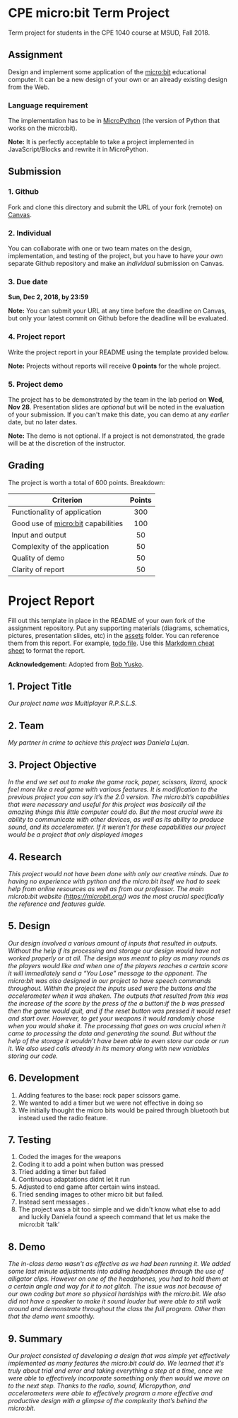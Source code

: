 # CPE micro:bit Term Project

Term project for students in the CPE 1040 course at MSUD, Fall 2018.

## Assignment

Design and implement some application of the [micro:bit](https://microbit.org/) educational computer. It can be a new design of your own or an already existing design from the Web.

### Language requirement

The implementation has to be in [MicroPython](https://microbit-micropython.readthedocs.io/en/latest/) (the version of Python that works on the micro:bit). 

**Note:** It is perfectly acceptable to take a project implemented in JavaScript/Blocks and rewrite it in MicroPython.

## Submission

### 1. Github

Fork and clone this directory and submit the URL of your fork (remote) on [Canvas](https://canvas.instructure.com/courses/1397722/assignments/10046266?module_item_id=20700270).

### 2. Individual

You can collaborate with one or two team mates on the design, implementation, and testing of the project, but you have to have *your own* separate Github repository and make an *individual* submission on Canvas.

### 3. Due date

**Sun, Dec 2, 2018, by 23:59**

**Note:** You can submit your URL at any time before the deadline on Canvas, but only your latest commit on Github before the deadline will be evaluated.

### 4. Project report

Write the project report in your README using the template provided below. 

**Note:** Projects without reports will receive **0 points** for the whole project.

### 5. Project demo

The project has to be demonstrated by the team in the lab period on **Wed, Nov 28**. Presentation slides are *optional* but will be noted in the evaluation of your submission. If you can't make this date, you can demo at any *earlier* date, but no later dates.

**Note:** The demo is not optional. If a project is not demonstrated, the grade will be at the discretion of the instructor.

## Grading

The project is worth a total of 600 points. Breakdown:

| Criterion | Points |
| --- |:---:|
| Functionality of application | 300 |
| Good use of [micro:bit](https://microbit.org/) capabilities | 100 |
| Input and output | 50 |
| Complexity of the application | 50 |
| Quality of demo | 50 |
| Clarity of report | 50 |

# Project Report

Fill out this template in place in the README of your own fork of the assignment repository. Put any supporting materials (diagrams, schematics, pictures, presentation slides, etc) in the [assets](assets) folder. You can reference them from this report. For example, [todo file](assets/todo.md). Use this [Markdown cheat sheet](https://github.com/adam-p/markdown-here/wiki/Markdown-Cheatsheet) to format the report.

**Acknowledgement:** Adopted from [Bob Yusko](mailto:ryusko1@msudenver.edu).

## 1. Project Title

*Our project name was Multiplayer R.P.S.L.S.*

## 2. Team

*My partner in crime to achieve this project was Daniela Lujan.*

## 3. Project Objective

*In the end we set out to make the game rock, paper, scissors, lizard, spock feel more like a real game with various features.  It is modification to the previous project you can say it’s the 2.0 version. The micro:bit’s capabilities that were necessary and useful for this project was basically all the amazing things this little computer could do. But the most crucial were its ability to communicate with other devices, as well as its ability to produce sound, and its accelerometer. If it weren’t for these capabilities our project would be a project that only displayed images*

## 4. Research

*This project would not have been done with only our creative minds. Due to having no experience with python and the micro:bit itself we had to seek help from online resources as well as from our professor. The main microb:bit website (https://microbit.org/) was the most crucial specifically the reference and features guide.*

## 5. Design

*Our design involved a various amount of inputs that resulted in outputs. Without the help if its processing and storage our design would have not worked properly or at all. The design was meant to play as many rounds as the players would like and when one of the players reaches a certain score it will immediately send a “You Lose” message to the opponent. The micro:bit was also designed in our project to have speech commands throughout.  Within the project the inputs used were the buttons and the accelerometer when it was shaken.  The outputs that resulted from this was the increase of the score by the press of the a button:if the b was pressed then the game would quit, and if the reset button was pressed it would reset and start over. However, to get your weapons it would randomly chose when you would shake it. The processing that goes on was crucial when it came to processing the data and generating the sound. But without the help of the storage it wouldn’t have been able to even store our code or run it. We also used calls already in its memory along with new variables storing our code.*

## 6. Development

1.  Adding features to the base: rock paper scissors game.
2.  We wanted to add a timer but we were not effective in doing so
3.  We initially thought the micro bits would be paired through bluetooth but instead used the radio feature.


## 7. Testing


1.  Coded the images for the weapons
2.  Coding it to add a point when button was pressed
3. Tried adding a timer but failed
4. Continuous adaptations didnt let it run
5. Adjusted to end game after certain wins instead. 
6. Tried sending images to other micro bit but failed.
7.  Instead sent messages .
8.  The project was a bit too simple and we didn't know what else to add and luckily Daniela found a speech command that let us make the micro:bit ‘talk’


## 8. Demo

*The in-class demo wasn't as effective as we had been running it. We added some last minute adjustments into adding headphones through the use of alligator clips. However on one of the headphones, you had to hold them at a certain angle and way for it to not glitch. The issue was not because of our own coding but more so physical hardships with the micro:bit. We also did not have a speaker to make it sound louder but were able to still walk around and demonstrate throughout the class the full program. Other than that the demo went smoothly.*

## 9. Summary

*Our project consisted of developing a design that was simple yet effectively implemented as many features the micro:bit could do. We learned that it’s truly about trial and error and taking everything a step at a time, once we were able to effectively incorporate something only then would we move on to the next step. Thanks to the radio, sound, Micropython, and accelerometers were able to effectively program a more effective and productive design with a glimpse of the complexity that’s behind the micro:bit.*


